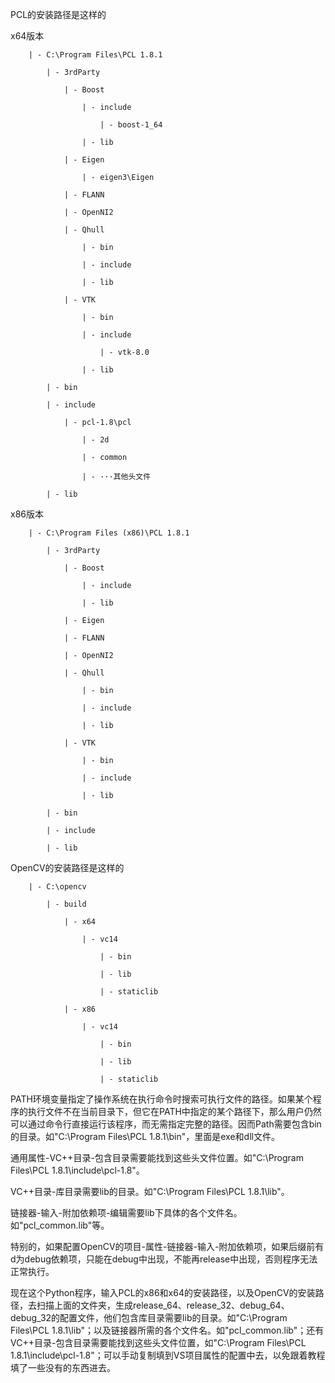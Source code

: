 PCL的安装路径是这样的

x64版本

        | - C:\Program Files\PCL 1.8.1

            | - 3rdParty

                | - Boost

                    | - include

                        | - boost-1_64

                    | - lib

                | - Eigen

                    | - eigen3\Eigen

                | - FLANN

                | - OpenNI2

                | - Qhull

                    | - bin

                    | - include

                    | - lib

                | - VTK

                    | - bin

                    | - include

                        | - vtk-8.0

                    | - lib

            | - bin

            | - include

                | - pcl-1.8\pcl

                    | - 2d

                    | - common

                    | - ···其他头文件

            | - lib

x86版本

        | - C:\Program Files (x86)\PCL 1.8.1

            | - 3rdParty

                | - Boost

                    | - include

                    | - lib

                | - Eigen

                | - FLANN

                | - OpenNI2

                | - Qhull

                    | - bin

                    | - include

                    | - lib

                | - VTK

                    | - bin

                    | - include

                    | - lib

            | - bin

            | - include

            | - lib

OpenCV的安装路径是这样的

        | - C:\opencv

            | - build

                | - x64

                    | - vc14

                        | - bin

                        | - lib

                        | - staticlib

                | - x86

                    | - vc14

                        | - bin

                        | - lib

                        | - staticlib

PATH环境变量指定了操作系统在执行命令时搜索可执行文件的路径。‌如果某个程序的执行文件不在当前目录下，‌但它在PATH中指定的某个路径下，‌那么用户仍然可以通过命令行直接运行该程序，‌而无需指定完整的路径。因而Path需要包含bin的目录。如"C:\Program Files\PCL 1.8.1\bin"，里面是exe和dll文件。

通用属性-VC++目录-包含目录需要能找到这些头文件位置。如"C:\Program Files\PCL 1.8.1\include\pcl-1.8"。

VC++目录-库目录需要lib的目录。如"C:\Program Files\PCL 1.8.1\lib"。

链接器-输入-附加依赖项-编辑需要lib下具体的各个文件名。如"pcl_common.lib"等。

特别的，如果配置OpenCV的项目-属性-链接器-输入-附加依赖项，如果后缀前有d为debug依赖项，只能在debug中出现，不能再release中出现，否则程序无法正常执行。

现在这个Python程序，输入PCL的x86和x64的安装路径，以及OpenCV的安装路径，去扫描上面的文件夹，生成release_64、release_32、debug_64、debug_32的配置文件，他们包含库目录需要lib的目录。如"C:\Program Files\PCL 1.8.1\lib"；以及链接器所需的各个文件名。如"pcl_common.lib"；还有VC++目录-包含目录需要能找到这些头文件位置，如"C:\Program Files\PCL 1.8.1\include\pcl-1.8"；可以手动复制填到VS项目属性的配置中去，以免跟着教程填了一些没有的东西进去。




